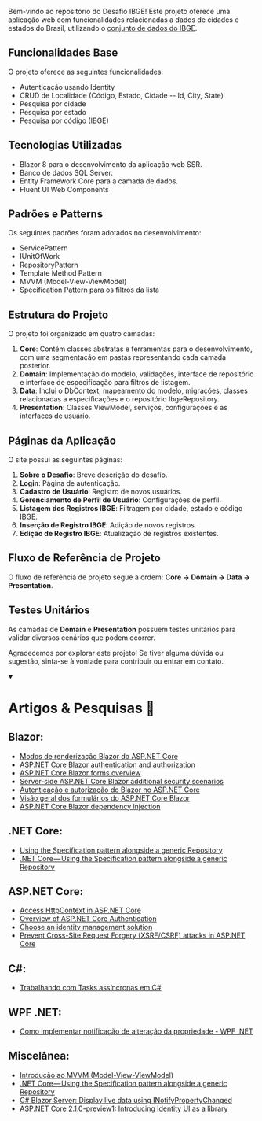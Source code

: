 Bem-vindo ao repositório do Desafio IBGE! Este projeto oferece uma aplicação web com funcionalidades relacionadas a dados de cidades e estados do Brasil, utilizando o [conjunto de dados do IBGE](https://github.com/andrebaltieri/ibge).

## Funcionalidades Base

O projeto oferece as seguintes funcionalidades:

- Autenticação usando Identity
- CRUD de Localidade (Código, Estado, Cidade -- Id, City, State)
- Pesquisa por cidade
- Pesquisa por estado
- Pesquisa por código (IBGE)

## Tecnologias Utilizadas

- Blazor 8 para o desenvolvimento da aplicação web SSR.
- Banco de dados SQL Server.
- Entity Framework Core para a camada de dados.
- Fluent UI Web Components

## Padrões e Patterns

Os seguintes padrões foram adotados no desenvolvimento:

- ServicePattern
- IUnitOfWork
- RepositoryPattern
- Template Method Pattern
- MVVM (Model-View-ViewModel)
- Specification Pattern para os filtros da lista

## Estrutura do Projeto

O projeto foi organizado em quatro camadas:

1. **Core**: Contém classes abstratas e ferramentas para o desenvolvimento, com uma segmentação em pastas representando cada camada posterior.
2. **Domain**: Implementação do modelo, validações, interface de repositório e interface de especificação para filtros de listagem.
3. **Data**: Inclui o DbContext, mapeamento do modelo, migrações, classes relacionadas a especificações e o repositório IbgeRepository.
4. **Presentation**: Classes ViewModel, serviços, configurações e as interfaces de usuário.

## Páginas da Aplicação

O site possui as seguintes páginas:

1. **Sobre o Desafio**: Breve descrição do desafio.
2. **Login**: Página de autenticação.
3. **Cadastro de Usuário**: Registro de novos usuários.
4. **Gerenciamento de Perfil de Usuário**: Configurações de perfil.
5. **Listagem dos Registros IBGE**: Filtragem por cidade, estado e código IBGE.
6. **Inserção de Registro IBGE**: Adição de novos registros.
7. **Edição de Registro IBGE**: Atualização de registros existentes.

## Fluxo de Referência de Projeto

O fluxo de referência de projeto segue a ordem: **Core -> Domain -> Data -> Presentation**.

## Testes Unitários

As camadas de **Domain** e **Presentation** possuem testes unitários para validar diversos cenários que podem ocorrer.

Agradecemos por explorar este projeto! Se tiver alguma dúvida ou sugestão, sinta-se à vontade para contribuir ou entrar em contato.


<details Open> 
  <summary>
   <h1>Artigos & Pesquisas 📑</h1>
  </summary>

## Blazor:
- [Modos de renderização Blazor do ASP.NET Core](https://learn.microsoft.com/pt-br/aspnet/core/blazor/components/render-modes?view=aspnetcore-8.0)
- [ASP.NET Core Blazor authentication and authorization](https://learn.microsoft.com/en-us/aspnet/core/blazor/security/?view=aspnetcore-8.0)
- [ASP.NET Core Blazor forms overview](https://learn.microsoft.com/en-us/aspnet/core/blazor/forms/?view=aspnetcore-8.0)
- [Server-side ASP.NET Core Blazor additional security scenarios](https://learn.microsoft.com/en-us/aspnet/core/blazor/security/server/additional-scenarios?view=aspnetcore-8.0#pass-tokens-to-a-server-side-blazor-app)
- [Autenticação e autorização do Blazor no ASP.NET Core](https://learn.microsoft.com/pt-br/aspnet/core/blazor/security/?view=aspnetcore-8.0)
- [Visão geral dos formulários do ASP.NET Core Blazor](https://learn.microsoft.com/pt-br/aspnet/core/blazor/forms/?view=aspnetcore-8.0)
- [ASP.NET Core Blazor dependency injection](https://learn.microsoft.com/en-us/aspnet/core/blazor/fundamentals/dependency-injection?view=aspnetcore-8.0)

## .NET Core:
- [Using the Specification pattern alongside a generic Repository](https://medium.com/@rudyzio92/net-core-using-the-specification-pattern-alongside-a-generic-repository-318cd4eea4aa)
- [.NET Core — Using the Specification pattern alongside a generic Repository](https://medium.com/@rudyzio92/net-core-using-the-specification-pattern-alongside-a-generic-repository-318cd4eea4aa)

## ASP.NET Core:
- [Access HttpContext in ASP.NET Core](https://learn.microsoft.com/en-us/aspnet/core/fundamentals/http-context?view=aspnetcore-8.0)
- [Overview of ASP.NET Core Authentication](https://learn.microsoft.com/en-us/aspnet/core/security/authentication/?view=aspnetcore-8.0)
- [Choose an identity management solution](https://learn.microsoft.com/en-us/aspnet/core/security/how-to-choose-identity-solution?view=aspnetcore-8.0)
- [Prevent Cross-Site Request Forgery (XSRF/CSRF) attacks in ASP.NET Core](https://learn.microsoft.com/en-us/aspnet/core/security/anti-request-forgery?view=aspnetcore-8.0#refresh-tokens-after-authentication-1)

## C#:
- [Trabalhando com Tasks assíncronas em C#](https://dev.to/marcosbelorio/trabalhando-com-tasks-assincronas-em-c-pjp)

## WPF .NET:
- [Como implementar notificação de alteração da propriedade - WPF .NET](https://learn.microsoft.com/pt-br/dotnet/desktop/wpf/data/how-to-implement-property-change-notification?view=netframeworkdesktop-4.8)

## Miscelânea:
- [Introdução ao MVVM (Model-View-ViewModel)](https://medium.com/netcoders/introdução-ao-mvvm-model-view-viewmodel-cb5920b4ca58)
- [.NET Core — Using the Specification pattern alongside a generic Repository](https://medium.com/@rudyzio92/net-core-using-the-specification-pattern-alongside-a-generic-repository-318cd4eea4aa)
- [C# Blazor Server: Display live data using INotifyPropertyChanged](https://stackoverflow.com/questions/65813816/c-sharp-blazor-server-display-live-data-using-inotifypropertychanged)
- [ASP.NET Core 2.1.0-preview1: Introducing Identity UI as a library](https://devblogs.microsoft.com/dotnet/aspnetcore-2-1-identity-ui/)


</details>
